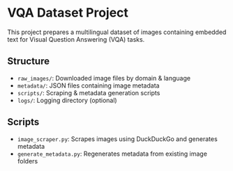 # VQA Dataset Project

This project prepares a multilingual dataset of images containing embedded text for Visual Question Answering (VQA) tasks.

## Structure

- `raw_images/`: Downloaded image files by domain & language
- `metadata/`: JSON files containing image metadata
- `scripts/`: Scraping & metadata generation scripts
- `logs/`: Logging directory (optional)

## Scripts

- `image_scraper.py`: Scrapes images using DuckDuckGo and generates metadata
- `generate_metadata.py`: Regenerates metadata from existing image folders
